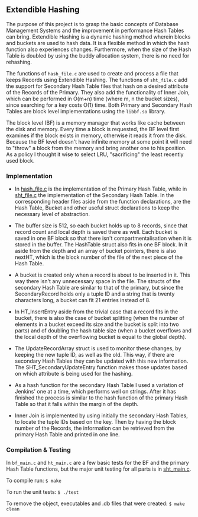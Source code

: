 ## Extendible Hashing

The purpose of this project is to grasp the basic concepts of Database Management Systems and the improvement in performance Hash Tables can bring. Extendible Hashing is a dynamic hashing method wherein blocks and buckets are used to hash data. It is a flexible method in which the hash function also experiences changes. Furthermore, when the size of the Hash Table is doubled by using the buddy allocation system, there is no need for rehashing.

The functions of `hash_file.c` are used to create and process a file that keeps Records using Extendible Hashing. The functions of `sht_file.c` add the support for Secondary Hash Table files that hash on a desired attribute of the Records of the Primary. They also add the functionality of Inner Join, which can be performed in O(m+n) time (where m, n the bucket sizes), since searching for a key costs O(1) time. Both Primary and Secondary Hash Tables are block level implementations using the `libbf.so` library. 

The block level (BF) is a memory manager that works like cache between the disk and memory. Every time a block is requested, the BF level first examines if the block exists in memory, otherwise it reads it from the disk. Because the BF level doesn't have infinite memory at some point it will need to "throw" a block from the memory and bring another one to his position. As a policy I thought it wise to select LRU, "sacrificing" the least recently used block.


### Implementation

- In [hash_file.c](src/hash_file.c) is the implementation of the Primary Hash Table, while in [sht_file.c](src/sht_file.c) the implementation of the Secondary Hash Table. In the corresponding header files aside from the function declarations, are the Hash Table, Bucket and other useful struct declarations to keep the necessary level of abstraction.

- The buffer size is 512, so each bucket holds up to 8 records, since that record count and local depth is saved there as well. Each bucket is saved in one BF block so that there isn't compartmentalisation when it is stored in the buffer. The HashTable struct also fits in one BF block. In it aside from the depth and an array of bucket pointers, there is also nextHT, which is the block number of the file of the next piece of the Hash Table. 

- A bucket is created only when a record is about to be inserted in it. This way there isn't any unnecessary space in the file. The structs of the secondary Hash Table are similar to that of the primary, but since the SecondaryRecord holds only a tuple ID and a string that is twenty characters long, a bucket can fit 21 entries instead of 8.

- In HT_InsertEntry aside from the trivial case that a record fits in the bucket, there is also the case of bucket splitting (when the number of elements in a bucket exceed its size and the bucket is split into two parts) and of doubling the hash table size (when a bucket overflows and the local depth of the overflowing bucket is equal to the global depth).

- The UpdateRecordArray struct is used to monitor these changes, by keeping the new tuple ID, as well as the old. This way, if there are secondary Hash Tables they can be updated with this new information. The SHT_SecondaryUpdateEntry function makes those updates based on which attribute is being used for the hashing.

- As a hash function for the secondary Hash Table I used a variation of Jenkins' one at a time, which performs well on strings. After it has finished the process is similar to the hash function of the primary Hash Table so that it falls within the margin of the depth.

- Inner Join is implemented by using initially the secondary Hash Tables, to locate the tuple IDs based on the key. Then by having the block number of the Records, the information can be retrieved from the primary Hash Table and printed in one line.


### Compilation & Testing

In `bf_main.c` and `ht_main.c` are a few basic tests for the BF and the primary Hash Table functions, but the major unit testing for all parts is in [sht_main.c](examples/sht_main.c).

To compile run: `$ make`

To run the unit tests: `$ ./test`

To remove the object, executables and .db files that were created: `$ make clean`